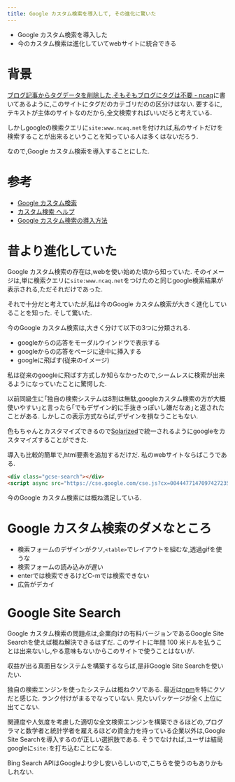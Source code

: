 ```yaml
---
title: Google カスタム検索を導入して, その進化に驚いた
---
```


* Google カスタム検索を導入した
* 今のカスタム検索は進化していてwebサイトに統合できる

# 背景

[ブログ記事からタグデータを削除した,そもそもブログにタグは不要 - ncaq](https://www.ncaq.net/2016/11/08/)に書いてあるように,このサイトにタグだのカテゴリだのの区分けはない.
要するに,テキストが主体のサイトなのだから,全文検索すればいいだろと考えている.

しかしgoogleの検索クエリに`site:www.ncaq.net`を付ければ,私のサイトだけを検索することが出来るということを知っている人は多くはないだろう.

なので,Google カスタム検索を導入することにした.

# 参考

* [Google カスタム検索](https://cse.google.co.jp/cse/compare)
* [カスタム検索 ヘルプ](https://support.google.com/customsearch/)
* [Google カスタム検索の導入方法](http://so-zou.jp/web-app/tech/search-engine/google/site-search/custom-search.htm)

# 昔より進化していた

Google カスタム検索の存在は,webを使い始めた頃から知っていた.
そのイメージは,単に検索クエリに`site:www.ncaq.net`をつけたのと同じgoogle検索結果が表示される,ただそれだけであった.

それで十分だと考えていたが,私は今のGoogle カスタム検索が大きく進化していることを知った.
そして驚いた.

今のGoogle カスタム検索は,大きく分けて以下の3つに分類される.

* googleからの応答をモーダルウインドウで表示する
* googleからの応答をページに途中に挿入する
* googleに飛ばす(従来のイメージ)

私は従来のgoogleに飛ばす方式しか知らなかったので,シームレスに検索が出来るようになっていたことに驚愕した.

以前同級生に｢独自の検索システムは8割は無駄,googleカスタム検索の方が大概使いやすい｣と言ったら｢でもデザイン的に手抜きっぽいし嫌だなあ｣と返されたことがある.
しかしこの表示方式ならば,デザインを損なうこともない.

色もちゃんとカスタマイズできるので[Solarized](http://ethanschoonover.com/solarized)で統一されるようにgoogleをカスタマイズすることができた.

導入も比較的簡単で,html要素を追加するだけだ.
私のwebサイトならばこうである.

~~~html
<div class="gcse-search"></div>
<script async src="https://cse.google.com/cse.js?cx=004447714709742723527:gfxoo7p4yao"></script>
~~~

今のGoogle カスタム検索には概ね満足している.

# Google カスタム検索のダメなところ

* 検索フォームのデザインがクソ,`<table>`でレイアウトを組むな,透過gifを使うな
* 検索フォームの読み込みが遅い
* enterでは検索できるけどC-mでは検索できない
* 広告がデカイ

# Google Site Search

Google カスタム検索の問題点は,企業向けの有料バージョンであるGoogle Site Searchを使えば概ね解決できるはずだ.
このサイトに年間 100 米ドルを払うことは出来ないし,やる意味もないからこのサイトで使うことはないが.

収益が出る真面目なシステムを構築するならば,是非Google Site Searchを使いたい.

独自の検索エンジンを使ったシステムは概ねクソである.
最近は[npm](https://www.npmjs.com/)を特にクソだと感じた.
ランク付けがまるでなっていない.
見たいパッケージが全く上位に出てこない.

関連度や人気度を考慮した適切な全文検索エンジンを構築できるほどの,プログラマと数学者と統計学者を雇えるほどの資金力を持っている企業以外は,Google Site Searchを導入するのが正しい選択肢である.
そうでなければ,ユーザは結局googleに`site:`を打ち込むことになる.

Bing Search APIはGoogleより少し安いらしいので,こちらを使うのもありかもしれない.
